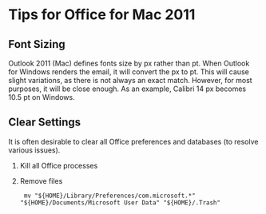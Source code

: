 # Tips for Office for Mac 2011

## Font Sizing
Outlook 2011 (Mac) defines fonts size by px rather than pt.  When Outlook for Windows renders the email, it will convert the px to pt.  This will cause slight variations, as there is not always an exact match.  However, for most purposes, it will be close enough.  As an example, Calibri 14 px becomes 10.5 pt on Windows.

## Clear Settings
It is often desirable to clear all Office preferences and databases (to resolve various issues).

1. Kill all Office processes 

2. Remove files

		mv "${HOME}/Library/Preferences/com.microsoft.*" "${HOME}/Documents/Microsoft User Data" "${HOME}/.Trash"
